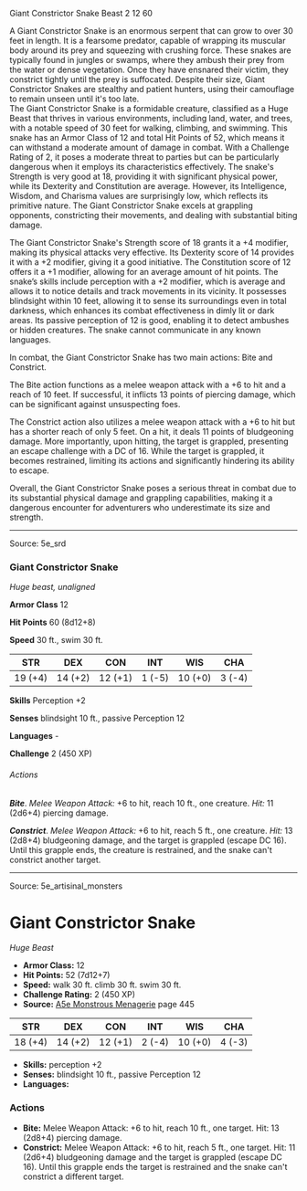 <MonsterName/>Giant Constrictor Snake</MonsterName>
<CreatureType/>Beast</CreatureType>
<CR/>2</CR>
<AC/>12</AC>
<HP/>60</HP>
<summary>A Giant Constrictor Snake is an enormous serpent that can grow to over 30 feet in length. It is a fearsome predator, capable of wrapping its muscular body around its prey and squeezing with crushing force. These snakes are typically found in jungles or swamps, where they ambush their prey from the water or dense vegetation. Once they have ensnared their victim, they constrict tightly until the prey is suffocated. Despite their size, Giant Constrictor Snakes are stealthy and patient hunters, using their camouflage to remain unseen until it's too late.</summary>

<summary>The Giant Constrictor Snake is a formidable creature, classified as a Huge Beast that thrives in various environments, including land, water, and trees, with a notable speed of 30 feet for walking, climbing, and swimming. This snake has an Armor Class of 12 and total Hit Points of 52, which means it can withstand a moderate amount of damage in combat. With a Challenge Rating of 2, it poses a moderate threat to parties but can be particularly dangerous when it employs its characteristics effectively. The snake's Strength is very good at 18, providing it with significant physical power, while its Dexterity and Constitution are average. However, its Intelligence, Wisdom, and Charisma values are surprisingly low, which reflects its primitive nature. The Giant Constrictor Snake excels at grappling opponents, constricting their movements, and dealing with substantial biting damage.</summary>

<detail>

The Giant Constrictor Snake's Strength score of 18 grants it a +4 modifier, making its physical attacks very effective. Its Dexterity score of 14 provides it with a +2 modifier, giving it a good initiative. The Constitution score of 12 offers it a +1 modifier, allowing for an average amount of hit points. The snake’s skills include perception with a +2 modifier, which is average and allows it to notice details and track movements in its vicinity. It possesses blindsight within 10 feet, allowing it to sense its surroundings even in total darkness, which enhances its combat effectiveness in dimly lit or dark areas. Its passive perception of 12 is good, enabling it to detect ambushes or hidden creatures. The snake cannot communicate in any known languages.

In combat, the Giant Constrictor Snake has two main actions: Bite and Constrict. 

The Bite action functions as a melee weapon attack with a +6 to hit and a reach of 10 feet. If successful, it inflicts 13 points of piercing damage, which can be significant against unsuspecting foes. 

The Constrict action also utilizes a melee weapon attack with a +6 to hit but has a shorter reach of only 5 feet. On a hit, it deals 11 points of bludgeoning damage. More importantly, upon hitting, the target is grappled, presenting an escape challenge with a DC of 16. While the target is grappled, it becomes restrained, limiting its actions and significantly hindering its ability to escape.

Overall, the Giant Constrictor Snake poses a serious threat in combat due to its substantial physical damage and grappling capabilities, making it a dangerous encounter for adventurers who underestimate its size and strength.</detail>



---

Source: 5e_srd

### Giant Constrictor Snake

*Huge beast, unaligned*

**Armor Class** 12

**Hit Points** 60 (8d12+8)

**Speed** 30 ft., swim 30 ft.

| STR     | DEX     | CON     | INT    | WIS     | CHA    |
|---------|---------|---------|--------|---------|--------|
| 19 (+4) | 14 (+2) | 12 (+1) | 1 (-5) | 10 (+0) | 3 (-4) |

**Skills** Perception +2

**Senses** blindsight 10 ft., passive Perception 12

**Languages** -

**Challenge** 2 (450 XP)

###### Actions

***Bite***. *Melee Weapon Attack:* +6 to hit, reach 10 ft., one creature. *Hit:* 11 (2d6+4) piercing damage.

***Constrict***. *Melee Weapon Attack:* +6 to hit, reach 5 ft., one creature. *Hit:* 13 (2d8+4) bludgeoning damage, and the target is grappled (escape DC 16). Until this grapple ends, the creature is restrained, and the snake can't constrict another target.



---

Source: 5e_artisinal_monsters

# Giant Constrictor Snake

*Huge* *Beast*

- **Armor Class:** 12
- **Hit Points:** 52 (7d12+7)
- **Speed:** walk 30 ft. climb 30 ft. swim 30 ft.
- **Challenge Rating:** 2 (450 XP)
- **Source:** [A5e Monstrous Menagerie](https://enpublishingrpg.com/products/level-up-monstrous-menagerie-a5e) page 445

| STR | DEX | CON | INT | WIS | CHA |
| --- | --- | --- | --- | --- | --- |
| 18 (+4) | 14 (+2) | 12 (+1) | 2 (-4) | 10 (+0) | 4 (-3) |

- **Skills:** perception +2
- **Senses:** blindsight 10 ft., passive Perception 12
- **Languages:** 

### Actions

- **Bite:** Melee Weapon Attack: +6 to hit, reach 10 ft., one target. Hit: 13 (2d8+4) piercing damage.
- **Constrict:** Melee Weapon Attack: +6 to hit, reach 5 ft., one target. Hit: 11 (2d6+4) bludgeoning damage and the target is grappled (escape DC 16). Until this grapple ends  the target is restrained and the snake can't constrict a different target.





